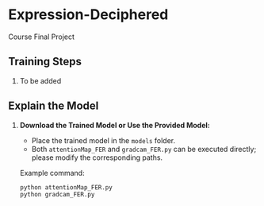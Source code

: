 # Expression-Deciphered
Course Final Project

## Training Steps

1. To be added

## Explain the Model

1. **Download the Trained Model or Use the Provided Model:**
    - Place the trained model in the `models` folder.
    - Both `attentionMap_FER` and `gradcam_FER.py` can be executed directly; please modify the corresponding paths.

    Example command:
    ```bash
    python attentionMap_FER.py
    python gradcam_FER.py
    ```
